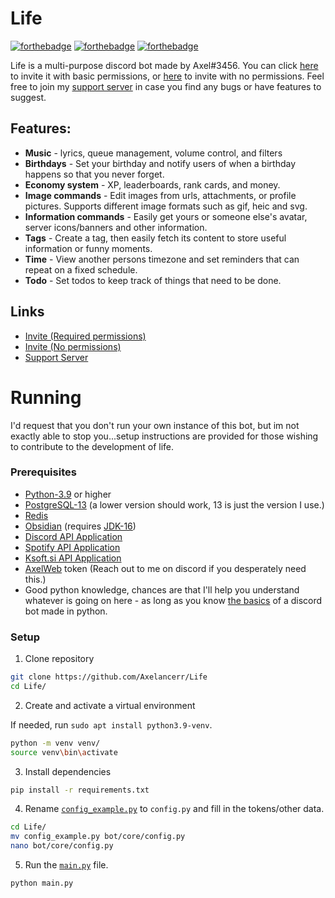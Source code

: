 # Life

[![forthebadge](https://forthebadge.com/images/badges/made-with-python.svg)](https://forthebadge.com) [![forthebadge](https://forthebadge.com/images/badges/built-with-love.svg)](https://forthebadge.com) [![forthebadge](https://forthebadge.com/images/badges/60-percent-of-the-time-works-every-time.svg)](https://forthebadge.com)

Life is a multi-purpose discord bot made by Axel#3456. You can click [here](https://discord.com/oauth2/authorize?client_id=628284183579721747&scope=bot&permissions=4399156288) to invite it with basic permissions, or [here](https://discord.com/oauth2/authorize?client_id=628284183579721747&scope=bot) to invite with no permissions. Feel free to join my [support server](https://discord.gg/w9f6NkQbde) in case you find any bugs or have features to suggest.

## Features:

* **Music** - lyrics, queue management, volume control, and filters
* **Birthdays** - Set your birthday and notify users of when a birthday happens so that you never forget.
* **Economy system** - XP, leaderboards, rank cards, and money.
* **Image commands** - Edit images from urls, attachments, or profile pictures. Supports different image formats such as gif, heic and svg.
* **Information commands** - Easily get yours or someone else's avatar, server icons/banners and other information.
* **Tags** - Create a tag, then easily fetch its content to store useful information or funny moments.
* **Time** - View another persons timezone and set reminders that can repeat on a fixed schedule.
* **Todo** - Set todos to keep track of things that need to be done.

## Links

* [Invite (Required permissions)](https://discord.com/oauth2/authorize?client_id=628284183579721747&scope=bot&permissions=4399156288)
* [Invite (No permissions)](https://discord.com/oauth2/authorize?client_id=628284183579721747&scope=bot)
* [Support Server](https://discord.gg/w9f6NkQbde)

# Running

I'd request that you don't run your own instance of this bot, but im not exactly able to stop you...setup instructions are provided for those wishing to contribute to the development of life.

### Prerequisites

* [Python-3.9](https://www.python.org/downloads) or higher
* [PostgreSQL-13](https://www.postgresql.org/download/) (a lower version should work, 13 is just the version I use.)
* [Redis](https://redis.io/topics/quickstart)
* [Obsidian](https://github.com/mixtape-bot/obsidian) (requires [JDK-16](https://openjdk.java.net/projects/jdk/16/))
* [Discord API Application](https://discord.com/developers/applications)
* [Spotify API Application](https://developer.spotify.com/dashboard/applications)
* [Ksoft.si API Application](https://api.ksoft.si/dashboard/)
* [AxelWeb](https://cdn.axelancerr.xyz/home) token (Reach out to me on discord if you desperately need this.)
* Good python knowledge, chances are that I'll help you understand whatever is going on here - as long as you know
  [the basics](https://media.mrrandom.xyz/TofuYoyoCynicChorusGyro.png) of a discord bot made in python.

### Setup

1. Clone repository

```bash
git clone https://github.com/Axelancerr/Life
cd Life/
```

2. Create and activate a virtual environment

If needed, run `sudo apt install python3.9-venv`.

```bash
python -m venv venv/
source venv\bin\activate
```

3. Install dependencies

```bash
pip install -r requirements.txt
```

4. Rename [`config_example.py`](config_example.py) to `config.py` and fill in the tokens/other data.

```bash
cd Life/
mv config_example.py bot/core/config.py
nano bot/core/config.py
```

5. Run the [`main.py`](bot/main.py) file.

```bash
python main.py
```
